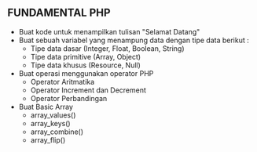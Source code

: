 ## FUNDAMENTAL PHP 

- Buat kode untuk menampilkan tulisan "Selamat Datang"
- Buat sebuah variabel yang menampung data dengan tipe data berikut :
    - Tipe data dasar (Integer, Float, Boolean, String)
    - Tipe data primitive (Array, Object)
    - Tipe data khusus (Resource, Null)
- Buat operasi menggunakan operator PHP 
    - Operator Aritmatika
    - Operator Increment dan Decrement
    - Operator Perbandingan
- Buat Basic Array 
    - array_values() 
    - array_keys()
    - array_combine()
    - array_flip()
